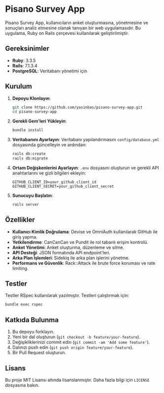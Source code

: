 # Pisano Survey App

Pisano Survey App, kullanıcıların anket oluşturmasına, yönetmesine ve sonuçları analiz etmesine olanak tanıyan bir web uygulamasıdır. Bu uygulama, Ruby on Rails çerçevesi kullanılarak geliştirilmiştir.

## Gereksinimler

- **Ruby**: 3.3.5
- **Rails**: 7.1.3.4
- **PostgreSQL**: Veritabanı yönetimi için

## Kurulum

1. **Depoyu Klonlayın**:
   ```bash
   git clone https://github.com/yasinbas/pisano-survey-app.git
   cd pisano-survey-app
   ```

2. **Gerekli Gem'leri Yükleyin**:
   ```bash
   bundle install
   ```

3. **Veritabanını Ayarlayın**:
   Veritabanı yapılandırmasını `config/database.yml` dosyasında güncelleyin ve ardından:
   ```bash
   rails db:create
   rails db:migrate
   ```

4. **Ortam Değişkenlerini Ayarlayın**:
   `.env` dosyasını oluşturun ve gerekli API anahtarlarını ve gizli bilgileri ekleyin:
   ```
   GITHUB_CLIENT_ID=your_github_client_id
   GITHUB_CLIENT_SECRET=your_github_client_secret
   ```

5. **Sunucuyu Başlatın**:
   ```bash
   rails server
   ```

## Özellikler

- **Kullanıcı Kimlik Doğrulama**: Devise ve OmniAuth kullanılarak GitHub ile giriş yapma.
- **Yetkilendirme**: CanCanCan ve Pundit ile rol tabanlı erişim kontrolü.
- **Anket Yönetimi**: Anket oluşturma, düzenleme ve silme.
- **API Desteği**: JSON formatında API endpoint'leri.
- **Arka Plan İşlemleri**: Sidekiq ile arka plan işlerini yönetme.
- **Performans ve Güvenlik**: Rack::Attack ile brute force koruması ve rate limiting.

## Testler

Testler RSpec kullanılarak yazılmıştır. Testleri çalıştırmak için:
```bash
bundle exec rspec
```

## Katkıda Bulunma

1. Bu depoyu forklayın.
2. Yeni bir dal oluşturun (`git checkout -b feature/your-feature`).
3. Değişikliklerinizi commit edin (`git commit -am 'Add some feature'`).
4. Dalınızı push edin (`git push origin feature/your-feature`).
5. Bir Pull Request oluşturun.

## Lisans

Bu proje MIT Lisansı altında lisanslanmıştır. Daha fazla bilgi için `LICENSE` dosyasına bakın.